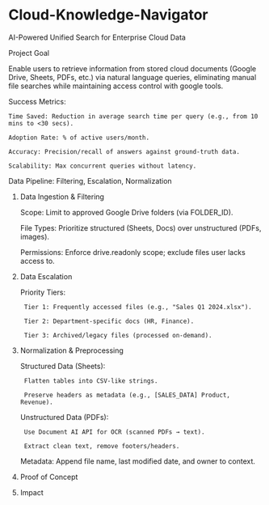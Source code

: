 # Cloud-Knowledge-Navigator
AI-Powered Unified Search for Enterprise Cloud Data

Project Goal

Enable users to retrieve information from stored cloud documents (Google Drive, Sheets, PDFs, etc.) via natural language queries, eliminating manual file searches while maintaining access control with google tools.

Success Metrics:

    Time Saved: Reduction in average search time per query (e.g., from 10 mins to <30 secs).

    Adoption Rate: % of active users/month.

    Accuracy: Precision/recall of answers against ground-truth data.

    Scalability: Max concurrent queries without latency.

Data Pipeline: Filtering, Escalation, Normalization
1. Data Ingestion & Filtering

    Scope: Limit to approved Google Drive folders (via FOLDER_ID).

    File Types: Prioritize structured (Sheets, Docs) over unstructured (PDFs, images).

    Permissions: Enforce drive.readonly scope; exclude files user lacks access to.

2. Data Escalation

    Priority Tiers:

        Tier 1: Frequently accessed files (e.g., "Sales Q1 2024.xlsx").

        Tier 2: Department-specific docs (HR, Finance).

        Tier 3: Archived/legacy files (processed on-demand).

3. Normalization & Preprocessing

    Structured Data (Sheets):

        Flatten tables into CSV-like strings.

        Preserve headers as metadata (e.g., [SALES_DATA] Product, Revenue).

    Unstructured Data (PDFs):

        Use Document AI API for OCR (scanned PDFs → text).

        Extract clean text, remove footers/headers.

    Metadata: Append file name, last modified date, and owner to context.

4. Proof of Concept
5. Impact
